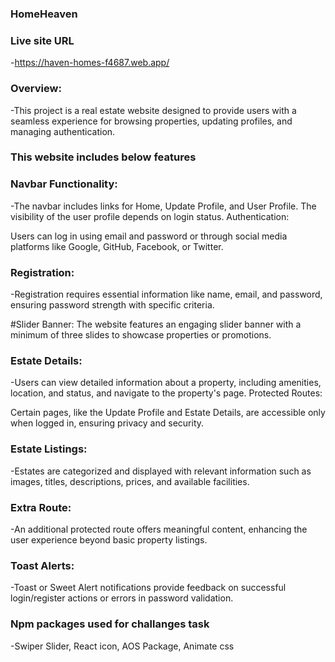 ### HomeHeaven

### Live site URL

-https://haven-homes-f4687.web.app/

### Overview: <br />

-This project is a real estate website designed to provide users with a seamless experience for browsing properties, updating profiles, and managing authentication.

### This website includes below features

### Navbar Functionality: <br />

-The navbar includes links for Home, Update Profile, and User Profile. The visibility of the user profile depends on login status.
Authentication:

Users can log in using email and password or through social media platforms like Google, GitHub, Facebook, or Twitter.

### Registration: <br />

-Registration requires essential information like name, email, and password, ensuring password strength with specific criteria.

#Slider Banner:
The website features an engaging slider banner with a minimum of three slides to showcase properties or promotions.

### Estate Details: <br />

-Users can view detailed information about a property, including amenities, location, and status, and navigate to the property's page.
Protected Routes:

Certain pages, like the Update Profile and Estate Details, are accessible only when logged in, ensuring privacy and security.

### Estate Listings: <br />

-Estates are categorized and displayed with relevant information such as images, titles, descriptions, prices, and available facilities.

### Extra Route: <br />

-An additional protected route offers meaningful content, enhancing the user experience beyond basic property listings.

### Toast Alerts: <br />

-Toast or Sweet Alert notifications provide feedback on successful login/register actions or errors in password validation.

### Npm packages used for challanges task

-Swiper Slider, React icon, AOS Package, Animate css
